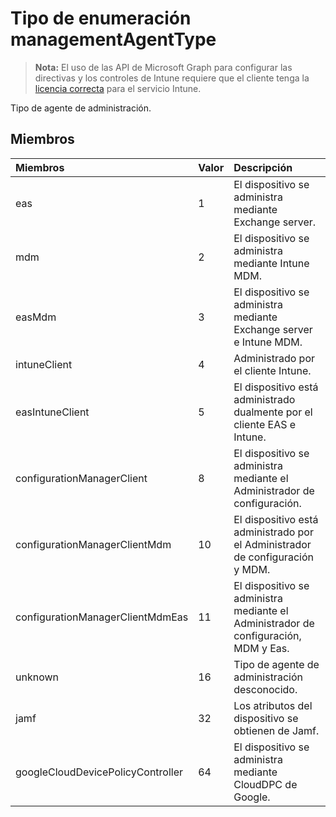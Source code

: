# <a name="managementagenttype-enum-type"></a>Tipo de enumeración managementAgentType

> **Nota:** El uso de las API de Microsoft Graph para configurar las directivas y los controles de Intune requiere que el cliente tenga la [licencia correcta](https://go.microsoft.com/fwlink/?linkid=839381) para el servicio Intune.

Tipo de agente de administración.
## <a name="members"></a>Miembros
|Miembros|Valor|Descripción|
|:---|:---|:---|
|eas|1|El dispositivo se administra mediante Exchange server.|
|mdm|2|El dispositivo se administra mediante Intune MDM.|
|easMdm|3|El dispositivo se administra mediante Exchange server e Intune MDM.|
|intuneClient|4|Administrado por el cliente Intune.|
|easIntuneClient|5|El dispositivo está administrado dualmente por el cliente EAS e Intune.|
|configurationManagerClient|8|El dispositivo se administra mediante el Administrador de configuración.|
|configurationManagerClientMdm|10|El dispositivo está administrado por el Administrador de configuración y MDM.|
|configurationManagerClientMdmEas|11|El dispositivo se administra mediante el Administrador de configuración, MDM y Eas.|
|unknown|16|Tipo de agente de administración desconocido.|
|jamf|32|Los atributos del dispositivo se obtienen de Jamf.|
|googleCloudDevicePolicyController|64|El dispositivo se administra mediante CloudDPC de Google.|



